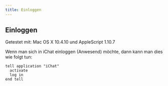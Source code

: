```yaml
---
title: Einloggen
---
```


## Einloggen

Getestet mit: Mac OS X 10.4.10 und AppleScript 1.10.7

Wenn man sich in iChat einloggen (Anwesend) möchte, dann kann man dies wie folgt tun:

```applescript
tell application "iChat"
  activate
  log in
end tell
```
